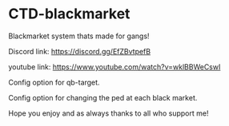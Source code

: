 # CTD-blackmarket

Blackmarket system thats made for gangs!

Discord link: https://discord.gg/EfZBvtpefB

youtube link: https://www.youtube.com/watch?v=wklBBWeCswI


Config option for qb-target.

Config option for changing the ped at each black market.

Hope you enjoy and as always thanks to all who support me!

